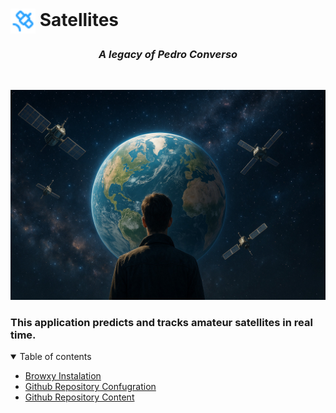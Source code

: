 # <img style="vertical-align: middle;height:40px; width:40px;" src="https://raw.githubusercontent.com/bxyteam/satellite-test/refs/heads/main/docs/images/satellite.png"> Satellites

<h3 align="center" style="font-weight:bold; font-style:italic;">A legacy of Pedro Converso</h3>
<br>
<p align="center">
<img  alt="legacy" src="https://raw.githubusercontent.com/bxyteam/satellite-test/refs/heads/main/docs/images/legacy.jpg">
</p>

### This application predicts and tracks amateur satellites in real time.

<details open>
    <summary>Table of contents</summary>
    <ul>
      <li>
        <a href="https://github.com/bxyteam/satellite-test/blob/main/docs/2_instalation_browxy.md">Browxy Instalation</a>
      </li>
      <li>
        <a href="https://github.com/bxyteam/satellite-test/blob/main/docs/4_github_configuration.md">Github Repository Confugration</a>
      </li>
      <li>
        <a href="https://github.com/bxyteam/satellite-test/blob/main/docs/5_github_content.md">Github Repository Content</a>
      </li>
    </ul>
</details>
